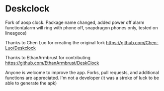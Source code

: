 # Deskclock
Fork of aosp clock. Package name changed, added power off alarm function(alarm will ring with phone off, snapdragon phones only, tested on lineageos)

Thanks to Chen Luo for creating the original fork https://github.com/Chen-Luo/Deskclock

Thanks to EthanArmbrust for contributing  https://github.com/EthanArmbrust/DeskClock

Anyone is welcome to improve the app. Forks, pull requests, and additional functions are appreciated.
I'm not a developer (it was a stroke of luck to be able to generate the apk)
